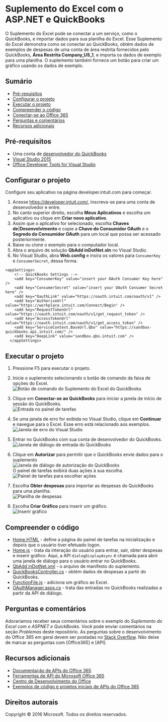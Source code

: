 # Suplemento do Excel com o ASP.NET e QuickBooks

O Suplemento do Excel pode se conectar a um serviço, como o QuickBooks, e importar dados para sua planilha do Excel. Esse Suplemento do Excel demonstra como se conectar ao QuickBooks, obtém dados de exemplos de despesas de uma conta de área restrita fornecidos pelo QuickBooks, **Área Restrita Company_US_1**, e importa os dados de exemplo para uma planilha. O suplemento também fornece um botão para criar um gráfico usando os dados de exemplo.

## Sumário

* [Pré-requisitos](#prerequisites)
* [Configurar o projeto](#configure-the-project)
* [Executar o projeto](#run-the-project)
* [Compreender o código](#understand-the-code)
* [Conectar-se ao Office 365](#connect-to-office-365)
* [Perguntas e comentários](#questions-and-comments)
* [Recursos adicionais](#additional-resources)

## Pré-requisitos

* Uma conta de [desenvolvedor do QuickBooks](https://developer.intuit.com/)
* [Visual Studio 2015](https://www.visualstudio.com/downloads/download-visual-studio-vs.aspx)
* [Office Developer Tools for Visual Studio](https://www.visualstudio.com/en-us/features/office-tools-vs.aspx)

## Configurar o projeto

Configure seu aplicativo na página developer.intuit.com para começar.

1. Acesse https://developer.intuit.com/, inscreva-se para uma conta de desenvolvedor e entre.
2. No canto superior direito, escolha **Meus Aplicativos** e escolha um aplicativo ou clique em **Criar novo aplicativo**. 
3. Assim que o aplicativo for selecionado, escolha **Chaves de**|**Desenvolvimento** e copie a **Chave do Consumidor OAuth** e o **Segredo do Consumidor OAuth** para um local que possa ser acessado posteriormente.
4. Baixe ou clone o exemplo para o computador local.
5. Abra o arquivo de solução **QbAdd inDotNet.sln** no Visual Studio.
6. No Visual Studio, abra **Web.config** e insira os valores para `ConsumerKey` e `ConsumerSecret`, dessa forma.

```
<appSettings>
    <!-- QuickBooks Settings -->
    <add key="ConsumerKey" value="insert your OAuth Consumer Key here" />
    <add key="ConsumerSecret" value="insert your OAuth Consumer Secret here" />
    <add key="OauthLink" value="https://oauth.intuit.com/oauth/v1" />
    <add key="AuthorizeUrl" value="https://workplace.intuit.com/Connect/Begin" />
    <add key="RequestTokenUrl" value="https://oauth.intuit.com/oauth/v1/get_request_token" />
    <add key="AccessTokenUrl" value="https://oauth.intuit.com/oauth/v1/get_access_token" />
    <add key="ServiceContext.BaseUrl.Qbo" value="https://sandbox-quickbooks.api.intuit.com/" />
    <add key="DeepLink" value="sandbox.qbo.intuit.com" />
  </appSettings>
```

## Executar o projeto

1. Pressione F5 para executar o projeto.

2. Inicie o suplemento selecionando o botão de comando da faixa de opções do Excel.<br><img src="readme-images/readme_command_image.PNG" alt="Botão de comando do Suplemento do Excel do QuickBooks"></img>  

3. Clique em **Conectar-se ao QuickBooks** para iniciar a janela de início de sessão do QuickBooks.<br><img src="readme-images/readme_image_taskpane.PNG" alt="Entrada no painel de tarefas"></img>

4. Se uma janela de erro for exibida no Visual Studio, clique em **Continuar** e navegue para o Excel. Esse erro está relacionado aos exemplos.<br><img src="readme-images/readme_image_error.PNG" alt="Janela de erro do Visual Studio"></img>

5. Entrar no QuickBooks com sua conta de desenvolvedor do QuickBooks.<br><img src="readme-images/readme_image_signin.PNG" alt="Janela de diálogo de entrada do QuickBooks"></img>

6. Clique em **Autorizar** para permitir que o QuickBooks envie dados para o suplemento<br><img src="readme-images/readme_image_authorize.PNG" alt="Janela de diálogo de autorização do QuickBooks"></img> <br> O painel de tarefas exibirá duas ações à sua escolha. <br><img src="readme-images/readme_image_action.PNG" alt="Painel de tarefas para escolher ações"></img>

8. Escolha **Obter despesas** para importar as despesas do QuickBooks para uma planilha. <br><img src="readme-images/readme_image_expenses.PNG" alt="Planilha de despesas"></img>

9. Escolha **Criar Gráfico** para inserir um gráfico. <br><img src="readme-images/readme_image_chart.PNG" alt="Inserir gráfico"></img>

## Compreender o código

* [Home.HTML](QbAdd-inDotNetWeb/home.html) - define a página do painel de tarefas na inicialização e depois que o usuário tiver efetuado logon.
* [Home.js](QbAdd-inDotNetWeb/home.js) - trata da interação do usuário para entrar, sair, obter despesas e inserir gráfico. Aqui, a API `dialogDisplayAsync` é chamada para abrir uma janela de diálogo para o usuário entrar no QuickBooks.
* [QbAdd inDotNet.xml](QbAdd-inDotNet/QbAdd-inDotNetManifest/QbAdd-inDotNet.xml) - o arquivo de manifesto do suplemento. 
* [QuickBooksController.cs](QbAdd-inDotNetWeb/Controllers/QuickBooksController.cs) - obtém dados de despesas a partir do QuickBooks.
* [FunctionFile.js](QbAdd-inDotNetWeb/Functions/FunctionFile.js) - adiciona um gráfico ao Excel.
* [OAuthManager.aspx.cs](QbAdd-inDotNetWeb/OAuthManager.aspx.cs) - trata das entradas no QuickBooks realizadas a partir da API de diálogo.

## Perguntas e comentários

Adoraríamos receber seus comentários sobre o exemplo do *Suplemento do Excel com o ASPNET e QuickBooks*. Você pode enviar comentários na seção *Problemas* deste repositório. As perguntas sobre o desenvolvimento do Office 365 em geral devem ser postadas no [Stack Overflow](http://stackoverflow.com/questions/tagged/Office365+API). Não deixe de marcar as perguntas com [Office365] e [API].

## Recursos adicionais

* [Documentação de APIs do Office 365](http://msdn.microsoft.com/office/office365/howto/platform-development-overview)
* [Ferramentas de API do Microsoft Office 365](https://visualstudiogallery.msdn.microsoft.com/a15b85e6-69a7-4fdf-adda-a38066bb5155)
* [Centro de Desenvolvimento do Office](http://dev.office.com/)
* [Exemplos de código e projetos iniciais de APIs do Office 365](http://msdn.microsoft.com/en-us/office/office365/howto/starter-projects-and-code-samples)

## Direitos autorais
Copyright © 2016 Microsoft. Todos os direitos reservados.

